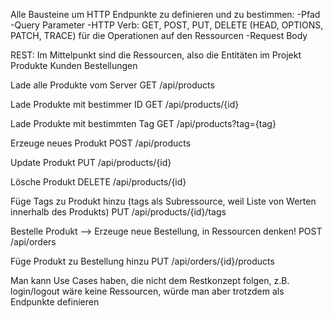 Alle Bausteine um HTTP Endpunkte zu definieren und zu bestimmen: 
-Pfad
-Query Parameter 
-HTTP Verb: GET, POST, PUT, DELETE (HEAD, OPTIONS, PATCH, TRACE) für die Operationen auf den Ressourcen
-Request Body

REST: Im Mittelpunkt sind die Ressourcen, also die Entitäten im Projekt
Produkte 
Kunden
Bestellungen

Lade alle Produkte vom Server 
GET /api/products

Lade Produkte mit bestimmer ID
GET /api/products/{id}

Lade Produkte mit bestimmten Tag
GET /api/products?tag={tag}

Erzeuge neues Produkt
POST /api/products

Update Produkt
PUT /api/products/{id}

Lösche Produkt
DELETE /api/products/{id}

Füge Tags zu Produkt hinzu (tags als Subressource, weil Liste von Werten innerhalb des Produkts)
PUT /api/products/{id}/tags

Bestelle Produkt --> Erzeuge neue Bestellung, in Ressourcen denken!
POST /api/orders

Füge Produkt zu Bestellung hinzu
PUT /api/orders/{id}/products

Man kann Use Cases haben, die nicht dem Restkonzept folgen, z.B. login/logout wäre keine Ressourcen, würde man aber trotzdem
als Endpunkte definieren